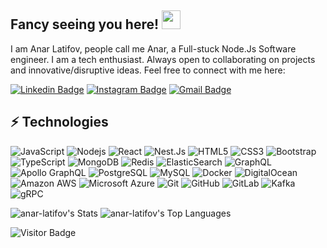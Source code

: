 ## Fancy seeing you here! <img src="https://raw.githubusercontent.com/aemmadi/aemmadi/master/wave.gif" width="30">

I am Anar Latifov, people call me Anar, a Full-stuck Node.Js Software engineer. I am a tech enthusiast. Always open to collaborating on projects and innovative/disruptive ideas. Feel free to connect with me here:

[![Linkedin Badge](https://img.shields.io/badge/-anar-lat-blue?style=flat-square&logo=Linkedin&logoColor=white&link=https://www.linkedin.com/in/anar-lat/)](https://www.linkedin.com/in/anar-lat/)
[![Instagram Badge](https://img.shields.io/badge/-jokopain-purple?style=flat-square&logo=instagram&logoColor=white&link=https://instagram.com/jokopain/)](https://instagram.com/jokopain)
[![Gmail Badge](https://img.shields.io/badge/-e.latifov.anar@gmail.com-c14438?style=flat-square&logo=Gmail&logoColor=white&link=mailto:e.latifov.anar@gmail.com)](mailto:e.latifov.anar@gmail.com)

## ⚡ Technologies

![JavaScript](https://img.shields.io/badge/-JavaScript-black?style=flat-square&logo=javascript)
![Nodejs](https://img.shields.io/badge/-Nodejs-black?style=flat-square&logo=Node.js)
![React](https://img.shields.io/badge/-React-black?style=flat-square&logo=react)
![Nest.Js](https://img.shields.io/badge/-NestJs-ea2845?style=flat-square&logo=nestjs&logoColor=white)
![HTML5](https://img.shields.io/badge/-HTML5-E34F26?style=flat-square&logo=html5&logoColor=white)
![CSS3](https://img.shields.io/badge/-CSS3-1572B6?style=flat-square&logo=css3)
![Bootstrap](https://img.shields.io/badge/-Bootstrap-563D7C?style=flat-square&logo=bootstrap)
![TypeScript](https://img.shields.io/badge/-TypeScript-007ACC?style=flat-square&logo=typescript)
![MongoDB](https://img.shields.io/badge/-MongoDB-black?style=flat-square&logo=mongodb)
![Redis](https://img.shields.io/badge/-Redis-black?style=flat-square&logo=Redis)
![ElasticSearch](https://img.shields.io/badge/-ElasticSearch-005571?style=flat-square&logo=elasticsearch)
![GraphQL](https://img.shields.io/badge/-GraphQL-E10098?style=flat-square&logo=graphql)
![Apollo GraphQL](https://img.shields.io/badge/-Apollo%20GraphQL-311C87?style=flat-square&logo=apollo-graphql)
![PostgreSQL](https://img.shields.io/badge/-PostgreSQL-336791?style=flat-square&logo=postgresql)
![MySQL](https://img.shields.io/badge/-MySQL-black?style=flat-square&logo=mysql)
![Docker](https://img.shields.io/badge/-Docker-black?style=flat-square&logo=docker)
![DigitalOcean](https://img.shields.io/badge/-Digital%20Ocean-darkblue?style=flat-square&logo=digitalocean)
![Amazon AWS](https://img.shields.io/badge/Amazon%20AWS-232F3E?style=flat-square&logo=amazon-aws)
![Microsoft Azure](https://img.shields.io/badge/Microsoft%20Azure-232F7E?style=flat-square&logo=microsoft-azure)
![Git](https://img.shields.io/badge/-Git-black?style=flat-square&logo=git)
![GitHub](https://img.shields.io/badge/-GitHub-181717?style=flat-square&logo=github)
![GitLab](https://img.shields.io/badge/-GitLab-FCA121?style=flat-square&logo=gitlab)
![Kafka](https://img.shields.io/badge/Apache_Kafka-231F20?style=for-the-badge&logo=apache-kafka&logoColor=white)
![gRPC](https://img.shields.io/badge/gRPC-green)


![anar-latifov's Stats](https://github-readme-stats.vercel.app/api?username=anar-latifov&theme=vue-dark&show_icons=true&hide_border=true&count_private=true&include_all_commits=true)
![anar-latifov's Top Languages](https://github-readme-stats.vercel.app/api/top-langs/?username=anar-latifov&theme=vue-dark&show_icons=true&hide_border=true&layout=compact)

![Visitor Badge](https://visitor-badge.laobi.icu/badge?page_id=anar-latifov)
